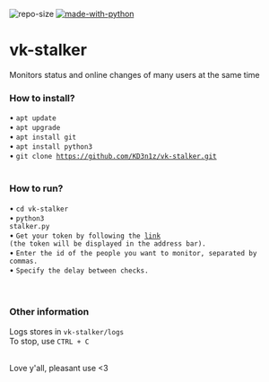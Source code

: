 ![repo-size](https://img.shields.io/github/languages/code-size/KD3n1z/vk-stalker)
[![made-with-python](https://img.shields.io/badge/Made%20with-Python-yellow)](https://www.python.org/)
# vk-stalker
Monitors status and online changes of many users at the same time
<br>
### How to install?
• <code>apt update</code><br>
• <code>apt upgrade</code><br>
• <code>apt install git</code><br>
• <code>apt install python3</code><br>
• <code>git clone https://github.com/KD3n1z/vk-stalker.git</code><br>
<br>
### How to run?
• <code>cd vk-stalker</code><br>
• <code>python3 stalker.py</code><br>
• <code>Get your token by following the [link](https://oauth.vk.com/authorize?client_id=7757764&display=page&redirect_uri=https://oauth.vk.com/blank.html&scope=friends&response_type=token&v=5.130&scope=conversations) (the token will be displayed in the address bar).</code><br>
• <code>Enter the id of the people you want to monitor, separated by commas.</code><br>
• <code>Specify the delay between checks.</code><br>
<br><br>
### Other information
Logs stores in <code>vk-stalker/logs</code><br>
To stop, use <code>CTRL + C</code><br><br>

Love y'all, pleasant use <3
